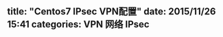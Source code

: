 title:  "Centos7 IPsec VPN配置"
date:   2015/11/26 15:41
categories: VPN 网络 IPsec
---



<div style="height: 500px;" id="canvas"/>
<script src="http://demo.qunee.com/lib/qunee-min.js"></script>
<script>
    var graph = new Q.Graph('canvas');

    var hello = graph.createNode("Hello", -100, -50);
    hello.image = Q.Graphs.server;
    var qunee = graph.createNode("Qunee", 100, 50);
    var edge = graph.createEdge("Hello\nQunee", hello, qunee);
    edge.setStyle(Q.Styles.LABEL_OFFSET_Y, -10);
    edge.setStyle(Q.Styles.LABEL_POSITION, Q.Position.CENTER_TOP);
    edge.setStyle(Q.Styles.LABEL_ANCHOR_POSITION, Q.Position.CENTER_BOTTOM);
    edge.setStyle(Q.Styles.LABEL_BORDER, 1);
    edge.setStyle(Q.Styles.LABEL_POINTER, true);
    edge.setStyle(Q.Styles.LABEL_PADDING, new Q.Insets(2, 5));
    edge.setStyle(Q.Styles.LABEL_BACKGROUND_GRADIENT,
            Q.Gradient.LINEAR_GRADIENT_VERTICAL);
</script>